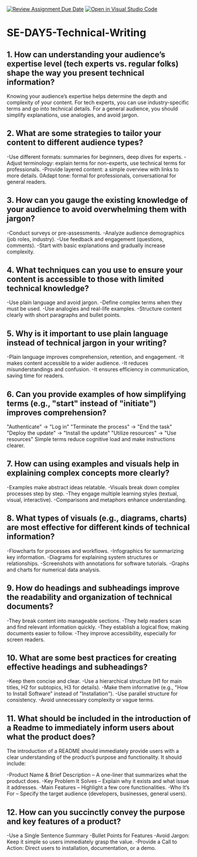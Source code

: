 [![Review Assignment Due Date](https://classroom.github.com/assets/deadline-readme-button-22041afd0340ce965d47ae6ef1cefeee28c7c493a6346c4f15d667ab976d596c.svg)](https://classroom.github.com/a/zsAR-pyY)
[![Open in Visual Studio Code](https://classroom.github.com/assets/open-in-vscode-2e0aaae1b6195c2367325f4f02e2d04e9abb55f0b24a779b69b11b9e10269abc.svg)](https://classroom.github.com/online_ide?assignment_repo_id=18607409&assignment_repo_type=AssignmentRepo)
# SE-DAY5-Technical-Writing
## 1. How can understanding your audience’s expertise level (tech experts vs. regular folks) shape the way you present technical information?

Knowing your audience’s expertise helps determine the depth and complexity of your content. For tech experts, you can use industry-specific terms and go into technical details. For a general audience, you should simplify explanations, use analogies, and avoid jargon.

## 2. What are some strategies to tailor your content to different audience types?

-Use different formats: summaries for beginners, deep dives for experts.
-Adjust terminology: explain terms for non-experts, use technical terms for professionals.
-Provide layered content: a simple overview with links to more details.
0Adapt tone: formal for professionals, conversational for general readers.

## 3. How can you gauge the existing knowledge of your audience to avoid overwhelming them with jargon?

-Conduct surveys or pre-assessments.
-Analyze audience demographics (job roles, industry).
-Use feedback and engagement (questions, comments).
-Start with basic explanations and gradually increase complexity.

## 4. What techniques can you use to ensure your content is accessible to those with limited technical knowledge?

-Use plain language and avoid jargon.
-Define complex terms when they must be used.
-Use analogies and real-life examples.
-Structure content clearly with short paragraphs and bullet points.

## 5. Why is it important to use plain language instead of technical jargon in your writing?

-Plain language improves comprehension, retention, and engagement.
-It makes content accessible to a wider audience.
-It reduces misunderstandings and confusion.
-It ensures efficiency in communication, saving time for readers.

## 6. Can you provide examples of how simplifying terms (e.g., "start" instead of "initiate") improves comprehension?

"Authenticate" → "Log in"
"Terminate the process" → "End the task"
"Deploy the update" → "Install the update"
"Utilize resources" → "Use resources"
Simple terms reduce cognitive load and make instructions clearer.

## 7. How can using examples and visuals help in explaining complex concepts more clearly?

-Examples make abstract ideas relatable.
-Visuals break down complex processes step by step.
-They engage multiple learning styles (textual, visual, interactive).
-Comparisons and metaphors enhance understanding.

## 8. What types of visuals (e.g., diagrams, charts) are most effective for different kinds of technical information?

-Flowcharts for processes and workflows.
-Infographics for summarizing key information.
-Diagrams for explaining system structures or relationships.
-Screenshots with annotations for software tutorials.
-Graphs and charts for numerical data analysis.

## 9. How do headings and subheadings improve the readability and organization of technical documents?

-They break content into manageable sections.
-They help readers scan and find relevant information quickly.
-They establish a logical flow, making documents easier to follow.
-They improve accessibility, especially for screen readers.

## 10. What are some best practices for creating effective headings and subheadings?

-Keep them concise and clear.
-Use a hierarchical structure (H1 for main titles, H2 for subtopics, H3 for details).
-Make them informative (e.g., "How to Install Software" instead of "Installation").
-Use parallel structure for consistency.
-Avoid unnecessary complexity or vague terms.

## 11. What should be included in the introduction of a Readme to immediately inform users about what the product does?

The introduction of a README should immediately provide users with a clear understanding of the product’s purpose and functionality. It should include:

-Product Name & Brief Description – A one-liner that summarizes what the product does.
-Key Problem It Solves – Explain why it exists and what issue it addresses.
-Main Features – Highlight a few core functionalities.
-Who It’s For – Specify the target audience (developers, businesses, general users).

## 12. How can you succinctly convey the purpose and key features of a product?

-Use a Single Sentence Summary
-Bullet Points for Features
-Avoid Jargon: Keep it simple so users immediately grasp the value.
-Provide a Call to Action: Direct users to installation, documentation, or a demo.
